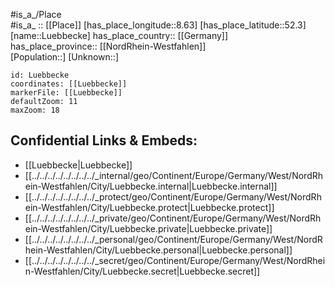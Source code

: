 ﻿---
location: [52.3,8.63] 
mapzoom: [7,12] 
mapmarker: city 
type: City
tags:
- geo/City


SpocWebEntityId: 32161
isDeleted: false
confidential: public

---
#is_a_/Place  
#is_a_ :: [[Place]] 
[has_place_longitude::8.63] 
[has_place_latitude::52.3] 
[name::Luebbecke] 
has_place_country:: [[Germany]]  
has_place_province:: [[NordRhein-Westfahlen]]  
[Population::] 
[Unknown::] 


```leaflet
id: Luebbecke
coordinates: [[Luebbecke]] 
markerFile: [[Luebbecke]] 
defaultZoom: 11 
maxZoom: 18
```


## Confidential Links & Embeds: 
- [[Luebbecke|Luebbecke]]  
- [[../../../../../../../../_internal/geo/Continent/Europe/Germany/West/NordRhein-Westfahlen/City/Luebbecke.internal|Luebbecke.internal]] 
- [[../../../../../../../../_protect/geo/Continent/Europe/Germany/West/NordRhein-Westfahlen/City/Luebbecke.protect|Luebbecke.protect]] 
- [[../../../../../../../../_private/geo/Continent/Europe/Germany/West/NordRhein-Westfahlen/City/Luebbecke.private|Luebbecke.private]] 
- [[../../../../../../../../_personal/geo/Continent/Europe/Germany/West/NordRhein-Westfahlen/City/Luebbecke.personal|Luebbecke.personal]] 
- [[../../../../../../../../_secret/geo/Continent/Europe/Germany/West/NordRhein-Westfahlen/City/Luebbecke.secret|Luebbecke.secret]] 
